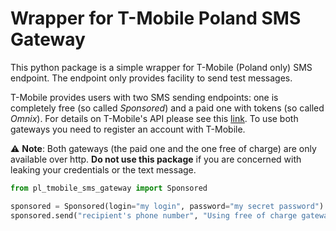# Wrapper for T-Mobile Poland SMS Gateway

This python package is a simple wrapper for T-Mobile (Poland only) SMS endpoint. The endpoint only provides facility to send test messages.

T-Mobile provides users with two SMS sending endpoints: one is completely free (so called *Sponsored*) and a paid one with tokens (so called *Omnix*). For details on T-Mobile's API please see this [link](http://www.t-mobile.pl/pl/muzyka-i-rozrywka/ucz-sie-i-poznawaj/komunikacja/dostep-skryptowy).
To use both gateways you need to register an account with T-Mobile.

:warning: __Note__: Both gateways (the paid one and the one free of charge) are only available over http.
__Do not use this package__ if you are concerned with leaking your credentials or the text message.

```python
from pl_tmobile_sms_gateway import Sponsored

sponsored = Sponsored(login="my login", password="my secret password")
sponsored.send("recipient's phone number", "Using free of charge gateway")
```
